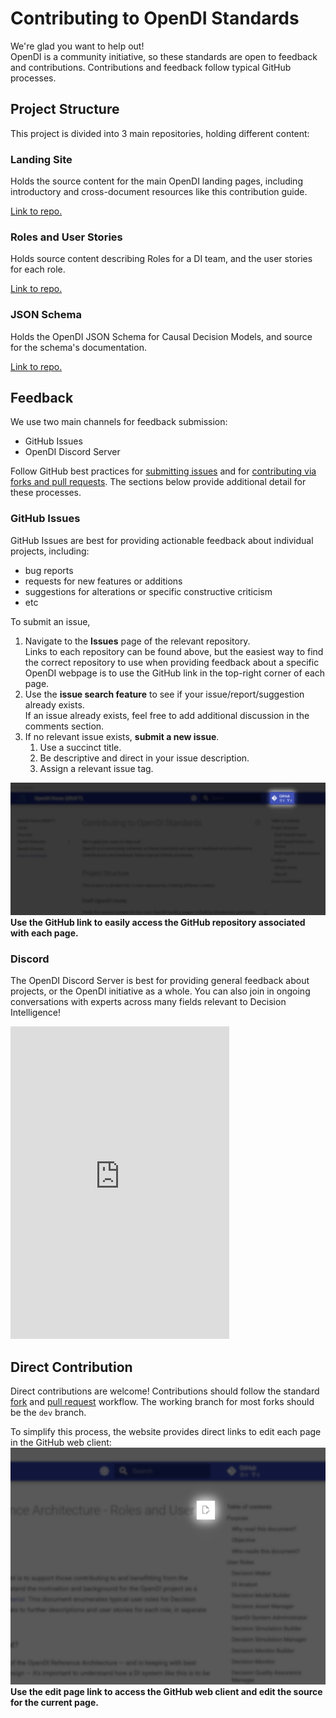 # Contributing to OpenDI Standards

We're glad you want to help out!  
OpenDI is a community initiative, so these standards are open to feedback and contributions.  Contributions and feedback follow typical GitHub processes.

## Project Structure

This project is divided into 3 main repositories, holding different content:

### Landing Site

Holds the source content for the main OpenDI landing pages, including introductory and cross-document resources like this contribution guide.

[Link to repo.](https://github.com/opendi-org/landing-site)

### Roles and User Stories

Holds source content describing Roles for a DI team, and the user stories for each role.

[Link to repo.](https://github.com/opendi-org/roles-user-stories)

### JSON Schema

Holds the OpenDI JSON Schema for Causal Decision Models, and source for the schema's documentation.

[Link to repo.](https://github.com/opendi-org/json-schema)

## Feedback

We use two main channels for feedback submission:

- GitHub Issues
- OpenDI Discord Server

Follow GitHub best practices for [submitting issues](https://docs.github.com/en/get-started/exploring-projects-on-github/finding-ways-to-contribute-to-open-source-on-github#opening-an-issue) and for [contributing via forks and pull requests](https://docs.github.com/en/get-started/exploring-projects-on-github/contributing-to-a-project). The sections below provide additional detail for these processes.

### GitHub Issues
GitHub Issues are best for providing actionable feedback about individual projects, including:

- bug reports
- requests for new features or additions
- suggestions for alterations or specific constructive criticism
- etc

To submit an issue,

1. Navigate to the **Issues** page of the relevant repository.  
    Links to each repository can be found above, but the easiest way to find the correct repository to use when providing feedback about a specific OpenDI webpage is to use the GitHub link in the top-right corner of each page.
2. Use the **issue search feature** to see if your issue/report/suggestion already exists.  
    If an issue already exists, feel free to add additional discussion in the comments section.
3. If no relevant issue exists, **submit a new issue**.
    1. Use a succinct title.
    2. Be descriptive and direct in your issue description.
    3. Assign a relevant issue tag.


![GitHub repo link](./img/contribution-guide/GitHub-Link.png)  
**Use the GitHub link to easily access the GitHub repository associated with each page.**

### Discord
The OpenDI Discord Server is best for providing general feedback about projects, or the OpenDI initiative as a whole. You can also join in ongoing conversations with experts across many fields relevant to Decision Intelligence!

<iframe src="https://discord.com/widget?id=1208154608984129557&theme=dark" width="350" height="500" allowtransparency="true" frameborder="0" sandbox="allow-popups allow-popups-to-escape-sandbox allow-same-origin allow-scripts"></iframe>

## Direct Contribution

Direct contributions are welcome! Contributions should follow the standard [fork](https://docs.github.com/en/pull-requests/collaborating-with-pull-requests/working-with-forks/fork-a-repo) and [pull request](https://docs.github.com/en/pull-requests/collaborating-with-pull-requests/proposing-changes-to-your-work-with-pull-requests/creating-a-pull-request-from-a-fork) workflow. The working branch for most forks should be the `dev` branch.

To simplify this process, the website provides direct links to edit each page in the GitHub web client:
![GitHub edit page link](./img/contribution-guide/GitHub-Edit-Link.png)  
**Use the edit page link to access the GitHub web client and edit the source for the current page.**